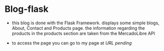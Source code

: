 # Blog-flask

- this blog is done with the Flask Framework. displays some simple blogs, About, Contact and Products page. the information regarding the products in the products section are taken from the MercadoLibre API

- to access the page you can go to my page at *URL pending*

